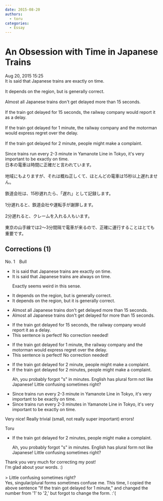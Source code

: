 ```yaml
---
date: 2015-08-20
authors:
  - toru
categories:
  - Essay
---
```


<h1 id="subject_show">An Obsession with Time in Japanese Trains</h1>
<div class="date">Aug 20, 2015 15:25</div>
<div id="post"><div id="body_show_ori">
It is said that Japanese trains are exactly on time.<br/><br/>It depends on the region, but is generally correct.<br/><br/>Almost all Japanese trains don't get delayed more than 15 seconds.<br/><br/>If the train got delayed for 15 seconds, the railway company would report it as a delay.<br/><br/>If the train got delayed for 1 minute, the railway company and the motorman would express regret over the delay.<br/><br/>If the train got delayed for 2 minute, people might make a complaint.<br/><br/>Since trains run every 2-3 minute in Yamanote Line in Tokyo, it's very important to be exactly on time.
</div></div>

<!-- more -->

<div id="post_ja"><div id="body_show_mo">
日本の電車は時間に正確だと言われています。<br/><br/>地域にもよりますが、それは概ね正しくて、ほとんどの電車は15秒以上遅れません。<br/><br/>鉄道会社は、15秒遅れたら、「遅れ」として記録します。<br/><br/>1分遅れると、鉄道会社や運転手が謝罪します。<br/><br/>2分遅れると、クレームを入れる人もいます。<br/><br/>東京の山手線では2～3分間隔で電車が来るので、正確に運行することはとても重要です。
</div></div>

## Corrections (1)
<div id="block"><div class="first_name"> No. 1　<span class="just_name">Bull</span></div><div id="block2">
<ul class="correction_field">
<li class="incorrect">It is said that Japanese trains are exactly on time.</li>
<li class="corrected correct">
It is said that Japanese trains are <span class="f_blue">always</span> on time.
<p class="correction_comment">Exactly seems weird in this sense.</p>
</li>
</ul>
<ul class="correction_field">
<li class="incorrect">It depends on the region, but is generally correct.</li>
<li class="corrected correct">
It depends on the region, but<span class="f_blue"> it</span> is generally correct.
</li>
</ul>
<ul class="correction_field">
<li class="incorrect">Almost all Japanese trains don't get delayed more than 15 seconds.</li>
<li class="corrected correct">
Almost all Japanese trains don't get delayed <span class="f_blue">for</span> more than 15 seconds.
</li>
</ul>
<ul class="correction_field">
<li class="incorrect">If the train got delayed for 15 seconds, the railway company would report it as a delay.</li>
<li class="corrected perfect">This sentence is perfect! No correction needed!</li>
</ul>
<ul class="correction_field">
<li class="incorrect">If the train got delayed for 1 minute, the railway company and the motorman would express regret over the delay.</li>
<li class="corrected perfect">This sentence is perfect! No correction needed!</li>
</ul>
<ul class="correction_field">
<li class="incorrect">If the train got delayed for 2 minute, people might make a complaint.</li>
<li class="corrected correct">
If the train got delayed for 2 minute<span class="f_blue">s</span>, people might make a complaint.
<p class="correction_comment">Ah, you probably forgot "s" in minutes. English has plural form not like Japanese! Little confusing sometimes right?</p>
</li>
</ul>
<ul class="correction_field">
<li class="incorrect">Since trains run every 2-3 minute in Yamanote Line in Tokyo, it's very important to be exactly on time.</li>
<li class="corrected correct">
Since trains run every 2-3 minute<span class="f_blue">s</span> in Yamanote Line in Tokyo, it's very important to be exactly on time.
</li>
</ul>
<p class="comment_small">
 Very nice! Really trivial (small, not really super important) errors!
</p>

</div><div class="name"><span class="just_name">Toru</span><br><div class="quote_field"><ul class="correction_field">
<li class="corrected correct">
If the train got delayed for 2 minute<span class="f_blue">s</span>, people might make a complaint.
<p class="correction_comment">
Ah, you probably forgot "s" in minutes. English has plural form not like Japanese! Little confusing sometimes right?
</p>
</li>
</ul></div>
Thank you very much for correcting my post!<br/>I'm glad about your words. :)<br/><br/>&gt; Little confusing sometimes right?<br/>Yes, singular/plural forms sometimes confuse me. This time, I copied the above sentence "If the train got delayed for 1 minute," and changed the number from '1' to '2,' but forgot to change the form. :'(
</div>
</div>
